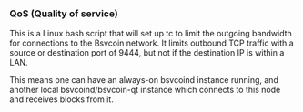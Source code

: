 ### QoS (Quality of service) ###

This is a Linux bash script that will set up tc to limit the outgoing bandwidth for connections to the Bsvcoin network. It limits outbound TCP traffic with a source or destination port of 9444, but not if the destination IP is within a LAN.

This means one can have an always-on bsvcoind instance running, and another local bsvcoind/bsvcoin-qt instance which connects to this node and receives blocks from it.
